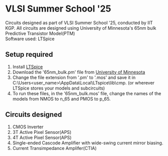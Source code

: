 # VLSI Summer School '25

Circuits designed as part of VLSI Summer School '25, conducted by IIT KGP. All circuits are designed using University of Minnesota's 65nm bulk Predictive Transistor Model(PTM)\
Software used: LTSpice

## Setup required

1. Install [LTSpice](https://www.analog.com/en/resources/design-tools-and-calculators/ltspice-simulator.html)
2. Download the '65nm_bulk.pm' file from [University of Minnesota](https://mec.umn.edu/ptm)
3. Change the file extension from '.pm' to '.mos' and save it in C:\Users\<user_name>\AppData\Local\LTspice\lib\cmp. (or wherever LTSpice stores your models and subcircuits)
4. To run these files, in the '65nm_bulk.mos' file, change the names of the models from NMOS to n_65 and PMOS to p_65. 

## Circuits designed

1. CMOS Inverter
2. 3T Active Pixel Sensor(APS)
3. 4T Active Pixel Sensor(APS)
4. Single-ended Cascode Amplifier with wide-swing current mirror biasing.
5. Current Transimpedance Amplifer(CTIA)

